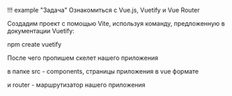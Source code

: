 !!! example "Задача"
    Ознакомиться с Vue.js, Vuetify и Vue Router

Создадим проект с помощью Vite, используя команду, предложенную в документации Vuetify:

npm create vuetify

После чего пропишем скелет нашего приложения

в папке src - components, страницы приложения в vue формате

и router - маршрутизатор нашего приложения
